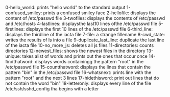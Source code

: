 0-hello_world: prints "hello world" to the standard output
1-confused_smiley: prints a confused smiley face
2-hellofile: displays the content of /etc/passwd file
3-twofiles: displays the contents of /etc/passwd and /etc/hosts
4-lastlines: displaysthe last10 lines ofthe /etc/passwd file
5-firstlines: displays the first 10 lines of the /etc/passwd file
6-third_line: displays the thirdline of the iacta file
7-file: a strange fillename
8-cwd_state: writes the results of ls into a file
9-duplicate_last_line: duplicate the last line of the iacta file
10-no_more_js: deletes all js files
11-directories: counts directories
12-newest_files: shows the newest files in the directory
13-unique: takes alist of words and prints out the ones that occur once
14-findthatword: displays words containingg the pattern "root" in the /etc/passwd file
15-countthatword: displays the lines that contain the pattern "bin" in the /etc/passwd file
16-whatsnext: prints line with the pattern "root" and the next 3 lines
17-hidethisword: print out lines that do not contain the word "bin"
18-letteronly: displays every line of the file /etc/ssh/sshd_config tha begins with a letter
